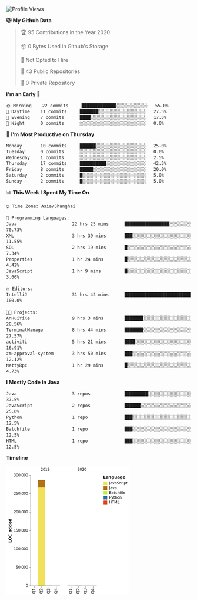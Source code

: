 <!--START_SECTION:waka-->
![Profile Views](http://img.shields.io/badge/Profile%20Views-0-blue)

**🐱 My Github Data** 

> 🏆 95 Contributions in the Year 2020
 > 
> 📦 0 Bytes Used in Github's Storage 
 > 
> 🚫 Not Opted to Hire
 > 
> 📜 43 Public Repositories
 > 
> 🔑 0 Private Repository 
 > 
**I'm an Early 🐤** 

```text
🌞 Morning    22 commits     █████████████░░░░░░░░░░░░   55.0% 
🌆 Daytime    11 commits     ███████░░░░░░░░░░░░░░░░░░   27.5% 
🌃 Evening    7 commits      ████░░░░░░░░░░░░░░░░░░░░░   17.5% 
🌙 Night      0 commits      ░░░░░░░░░░░░░░░░░░░░░░░░░   0.0%

```
📅 **I'm Most Productive on Thursday** 

```text
Monday       10 commits     ██████░░░░░░░░░░░░░░░░░░░   25.0% 
Tuesday      0 commits      ░░░░░░░░░░░░░░░░░░░░░░░░░   0.0% 
Wednesday    1 commits      ░░░░░░░░░░░░░░░░░░░░░░░░░   2.5% 
Thursday     17 commits     ██████████░░░░░░░░░░░░░░░   42.5% 
Friday       8 commits      █████░░░░░░░░░░░░░░░░░░░░   20.0% 
Saturday     2 commits      █░░░░░░░░░░░░░░░░░░░░░░░░   5.0% 
Sunday       2 commits      █░░░░░░░░░░░░░░░░░░░░░░░░   5.0%

```


📊 **This Week I Spent My Time On** 

```text
⌚︎ Time Zone: Asia/Shanghai

💬 Programming Languages: 
Java                     22 hrs 25 mins      █████████████████░░░░░░░░   70.73% 
XML                      3 hrs 39 mins       ███░░░░░░░░░░░░░░░░░░░░░░   11.55% 
SQL                      2 hrs 19 mins       █░░░░░░░░░░░░░░░░░░░░░░░░   7.34% 
Properties               1 hr 24 mins        █░░░░░░░░░░░░░░░░░░░░░░░░   4.42% 
JavaScript               1 hr 9 mins         █░░░░░░░░░░░░░░░░░░░░░░░░   3.66%

🔥 Editors: 
IntelliJ                 31 hrs 42 mins      █████████████████████████   100.0%

🐱‍💻 Projects: 
AnHuiYiKe                9 hrs 3 mins        ███████░░░░░░░░░░░░░░░░░░   28.56% 
TerminalManage           8 hrs 44 mins       ███████░░░░░░░░░░░░░░░░░░   27.57% 
activiti                 5 hrs 21 mins       ████░░░░░░░░░░░░░░░░░░░░░   16.91% 
zm-approval-system       3 hrs 50 mins       ███░░░░░░░░░░░░░░░░░░░░░░   12.12% 
NettyRpc                 1 hr 29 mins        █░░░░░░░░░░░░░░░░░░░░░░░░   4.73%

```

**I Mostly Code in Java** 

```text
Java                     3 repos             █████████░░░░░░░░░░░░░░░░   37.5% 
JavaScript               2 repos             ██████░░░░░░░░░░░░░░░░░░░   25.0% 
Python                   1 repo              ███░░░░░░░░░░░░░░░░░░░░░░   12.5% 
Batchfile                1 repo              ███░░░░░░░░░░░░░░░░░░░░░░   12.5% 
HTML                     1 repo              ███░░░░░░░░░░░░░░░░░░░░░░   12.5%

```


**Timeline**

![Chart not found](https://raw.githubusercontent.com/2720851545/2720851545/master/charts/bar_graph.png) 


<!--END_SECTION:waka-->
